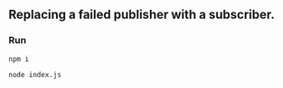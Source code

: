 ## Replacing a failed publisher with a subscriber.

### Run
  ```
  npm i
  ```
  ```
  node index.js
  ```